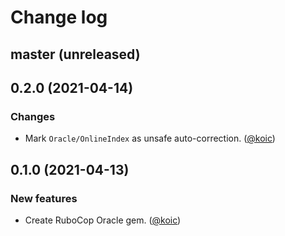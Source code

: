 # Change log

## master (unreleased)

## 0.2.0 (2021-04-14)

### Changes

* Mark `Oracle/OnlineIndex` as unsafe auto-correction. ([@koic][])

## 0.1.0 (2021-04-13)

### New features

* Create RuboCop Oracle gem. ([@koic][])

[@koic]: https://github.com/koic
